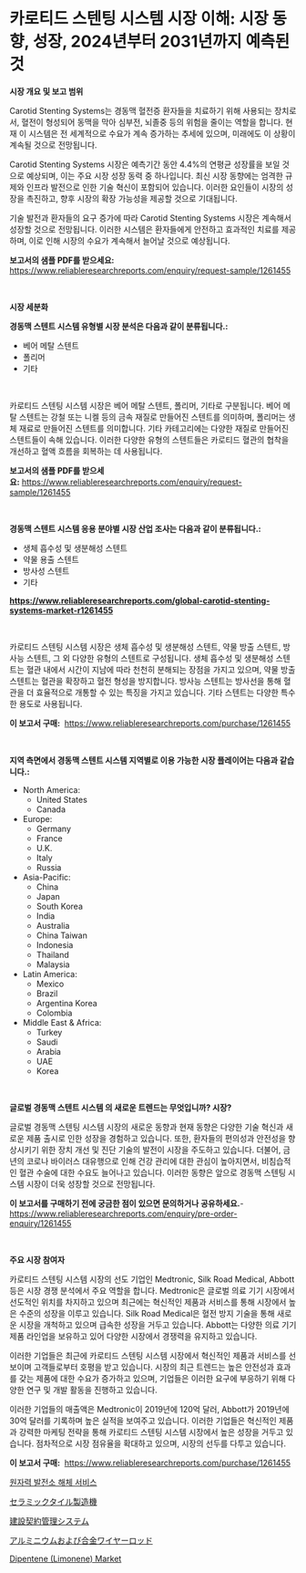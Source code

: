 <p><h1>카로티드 스텐팅 시스템 시장 이해: 시장 동향, 성장, 2024년부터 2031년까지 예측된 것</h1></p><p><strong>시장 개요 및 보고 범위</strong></p>
<p><p>Carotid Stenting Systems는 경동맥 혈전증 환자들을 치료하기 위해 사용되는 장치로서, 혈전이 형성되어 동맥을 막아 심부전, 뇌졸중 등의 위험을 줄이는 역할을 합니다. 현재 이 시스템은 전 세계적으로 수요가 계속 증가하는 추세에 있으며, 미래에도 이 상황이 계속될 것으로 전망됩니다. </p><p>Carotid Stenting Systems 시장은 예측기간 동안 4.4%의 연평균 성장률을 보일 것으로 예상되며, 이는 주요 시장 성장 동력 중 하나입니다. 최신 시장 동향에는 엄격한 규제와 인프라 발전으로 인한 기술 혁신이 포함되어 있습니다. 이러한 요인들이 시장의 성장을 촉진하고, 향후 시장의 확장 가능성을 제공할 것으로 기대됩니다.</p><p>기술 발전과 환자들의 요구 증가에 따라 Carotid Stenting Systems 시장은 계속해서 성장할 것으로 전망됩니다. 이러한 시스템은 환자들에게 안전하고 효과적인 치료를 제공하며, 이로 인해 시장의 수요가 계속해서 늘어날 것으로 예상됩니다.</p></p>
<p><strong>보고서의 샘플 PDF를 받으세요:</strong> <a href="https://www.reliableresearchreports.com/enquiry/request-sample/1261455">https://www.reliableresearchreports.com/enquiry/request-sample/1261455</a></p>
<p>&nbsp;</p>
<p><strong>시장 세분화</strong></p>
<p><strong>경동맥 스텐트 시스템 유형별 시장 분석은 다음과 같이 분류됩니다.:</strong></p>
<p><ul><li>베어 메탈 스텐트</li><li>폴리머</li><li>기타</li></ul></p>
<p>&nbsp;</p>
<p><p>카로티드 스텐팅 시스템 시장은 베어 메탈 스텐트, 폴리머, 기타로 구분됩니다. 베어 메탈 스텐트는 강철 또는 니켈 등의 금속 재질로 만들어진 스텐트를 의미하며, 폴리머는 생체 재료로 만들어진 스텐트를 의미합니다. 기타 카테고리에는 다양한 재질로 만들어진 스텐트들이 속해 있습니다. 이러한 다양한 유형의 스텐트들은 카로티드 혈관의 협착을 개선하고 혈액 흐름을 회복하는 데 사용됩니다.</p></p>
<p><strong>보고서의 샘플 PDF를 받으세요:</strong>&nbsp;<a href="https://www.reliableresearchreports.com/enquiry/request-sample/1261455">https://www.reliableresearchreports.com/enquiry/request-sample/1261455</a></p>
<p>&nbsp;</p>
<p><strong> 경동맥 스텐트 시스템 응용 분야별 시장 산업 조사는 다음과 같이 분류됩니다.:</strong></p>
<p><ul><li>생체 흡수성 및 생분해성 스텐트</li><li>약물 용출 스텐트</li><li>방사성 스텐트</li><li>기타</li></ul></p>
<p><strong><a href="https://www.reliableresearchreports.com/global-carotid-stenting-systems-market-r1261455">https://www.reliableresearchreports.com/global-carotid-stenting-systems-market-r1261455</a></strong></p>
<p>&nbsp;</p>
<p><p>카로티드 스텐팅 시스템 시장은 생체 흡수성 및 생분해성 스텐트, 약물 방출 스텐트, 방사능 스텐트, 그 외 다양한 유형의 스텐트로 구성됩니다. 생체 흡수성 및 생분해성 스텐트는 혈관 내에서 시간이 지남에 따라 천천히 분해되는 장점을 가지고 있으며, 약물 방출 스텐트는 혈관을 확장하고 혈전 형성을 방지합니다. 방사능 스텐트는 방사선을 통해 혈관을 더 효율적으로 개통할 수 있는 특징을 가지고 있습니다. 기타 스텐트는 다양한 특수한 용도로 사용됩니다.</p></p>
<p><strong>이 보고서 구매:</strong>&nbsp; <a href="https://www.reliableresearchreports.com/purchase/1261455">https://www.reliableresearchreports.com/purchase/1261455</a></p>
<p>&nbsp;</p>
<p><strong>지역 측면에서 경동맥 스텐트 시스템 지역별로 이용 가능한 시장 플레이어는 다음과 같습니다.:</strong></p>
<p><ul>
    <li>
        North America:
        <ul>
            <li>United States</li>
            <li>Canada</li>
        </ul>
    </li>
    <li>
        Europe:
        <ul>
            <li>Germany</li>
            <li>France</li>
            <li>U.K.</li>
            <li>Italy</li>
            <li>Russia</li>
        </ul>
    </li>
    <li>
        Asia-Pacific:
        <ul>
            <li>China</li>
            <li>Japan</li>
            <li>South Korea</li>
            <li>India</li>
            <li>Australia</li>
            <li>China Taiwan</li>
            <li>Indonesia</li>
            <li>Thailand</li>
            <li>Malaysia</li>
        </ul>
    </li>
    <li>
        Latin America:
        <ul>
            <li>Mexico</li>
            <li>Brazil</li>
            <li>Argentina Korea</li>
            <li>Colombia</li>
        </ul>
    </li>
    <li>
        Middle East & Africa:
        <ul>
            <li>Turkey</li>
            <li>Saudi</li>
            <li>Arabia</li>
            <li>UAE</li>
            <li>Korea</li>
        </ul>
    </li>
    </ul></p>
<p>&nbsp;</p>
<p><strong>글로벌 경동맥 스텐트 시스템 의 새로운 트렌드는 무엇입니까? 시장?</strong></p>
<p><p>글로벌 경동맥 스텐팅 시스템 시장의 새로운 동향과 현재 동향은 다양한 기술 혁신과 새로운 제품 출시로 인한 성장을 경험하고 있습니다. 또한, 환자들의 편의성과 안전성을 향상시키기 위한 장치 개선 및 진단 기술의 발전이 시장을 주도하고 있습니다. 더불어, 금년의 코로나 바이러스 대유행으로 인해 건강 관리에 대한 관심이 높아지면서, 비침습적인 혈관 수술에 대한 수요도 늘어나고 있습니다. 이러한 동향은 앞으로 경동맥 스텐팅 시스템 시장이 더욱 성장할 것으로 전망됩니다.</p></p>
<p><strong>이 보고서를 구매하기 전에 궁금한 점이 있으면 문의하거나 공유하세요.</strong>- <a href="https://www.reliableresearchreports.com/enquiry/pre-order-enquiry/1261455">https://www.reliableresearchreports.com/enquiry/pre-order-enquiry/1261455</a></p>
<p>&nbsp;</p>
<p><strong>주요 시장 참여자</strong></p>
<p><p>카로티드 스텐팅 시스템 시장의 선도 기업인 Medtronic, Silk Road Medical, Abbott 등은 시장 경쟁 분석에서 주요 역할을 합니다. Medtronic은 글로벌 의료 기기 시장에서 선도적인 위치를 차지하고 있으며 최근에는 혁신적인 제품과 서비스를 통해 시장에서 높은 수준의 성장을 이루고 있습니다. Silk Road Medical은 혈전 방지 기술을 통해 새로운 시장을 개척하고 있으며 급속한 성장을 거두고 있습니다. Abbott는 다양한 의료 기기 제품 라인업을 보유하고 있어 다양한 시장에서 경쟁력을 유지하고 있습니다.</p><p>이러한 기업들은 최근에 카로티드 스텐팅 시스템 시장에서 혁신적인 제품과 서비스를 선보이며 고객들로부터 호평을 받고 있습니다. 시장의 최근 트렌드는 높은 안전성과 효과를 갖는 제품에 대한 수요가 증가하고 있으며, 기업들은 이러한 요구에 부응하기 위해 다양한 연구 및 개발 활동을 진행하고 있습니다.</p><p>이러한 기업들의 매출액은 Medtronic이 2019년에 120억 달러, Abbott가 2019년에 30억 달러를 기록하며 높은 실적을 보여주고 있습니다. 이러한 기업들은 혁신적인 제품과 강력한 마케팅 전략을 통해 카로티드 스텐팅 시스템 시장에서 높은 성장을 거두고 있습니다. 점차적으로 시장 점유율을 확대하고 있으며, 시장의 선두를 다투고 있습니다.</p></p>
<p><strong>이 보고서 구매:</strong>&nbsp;&nbsp;<a href="https://www.reliableresearchreports.com/purchase/1261455">https://www.reliableresearchreports.com/purchase/1261455</a></p>
<p><p><a href="https://github.com/JackieFauhey9089475/Market-Research-Report-List-1/blob/main/429025981027.md">원자력 발전소 해체 서비스</a></p><p><a href="https://github.com/TerrellConn/Market-Research-Report-List-1/blob/main/155664288282.md">セラミックタイル製造機</a></p><p><a href="https://medium.com/@hugofirst21/%E5%BB%BA%E8%A8%AD%E5%A5%91%E7%B4%84%E7%AE%A1%E7%90%86%E3%82%B7%E3%82%B9%E3%83%86%E3%83%A0%E5%B8%82%E5%A0%B4%E8%A6%8F%E6%A8%A1-%E5%B8%82%E5%A0%B4%E5%B1%95%E6%9C%9B%E3%81%A8%E5%B8%82%E5%A0%B4%E4%BA%88%E6%B8%AC-2024%E5%B9%B4%E3%81%8B%E3%82%892031%E5%B9%B4-1a2f0bf1e5af">建設契約管理システム</a></p><p><a href="https://github.com/schmahlson/Market-Research-Report-List-1/blob/main/974029088281.md">アルミニウムおよび合金ワイヤーロッド</a></p><p><a href="https://github.com/LibbySpencer2018/Market-Research-Report-List-1/blob/main/dipentene-limonene-market.md">Dipentene (Limonene) Market</a></p></p>
